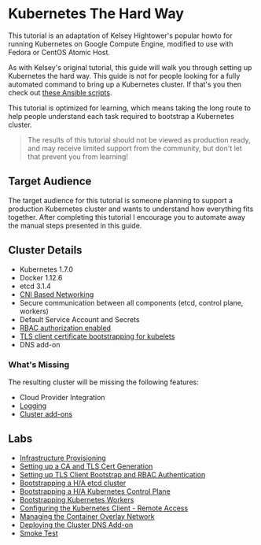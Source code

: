 # Kubernetes The Hard Way

This tutorial is an adaptation of Kelsey Hightower's popular howto for running Kubernetes on Google Compute Engine, modified to use with Fedora or CentOS Atomic Host.

As with Kelsey's original tutorial, this guide will walk you through setting up Kubernetes the hard way. This guide is not for people looking for a fully automated command to bring up a Kubernetes cluster. If that's you then check out [these Ansible scripts](https://github.com/kubernetes/contrib/tree/master/ansible).

This tutorial is optimized for learning, which means taking the long route to help people understand each task required to bootstrap a Kubernetes cluster.

> The results of this tutorial should not be viewed as production ready, and may receive limited support from the community, but don't let that prevent you from learning!

## Target Audience

The target audience for this tutorial is someone planning to support a production Kubernetes cluster and wants to understand how everything fits together. After completing this tutorial I encourage you to automate away the manual steps presented in this guide.

## Cluster Details

* Kubernetes 1.7.0
* Docker 1.12.6
* etcd 3.1.4
* [CNI Based Networking](https://github.com/containernetworking/cni)
* Secure communication between all components (etcd, control plane, workers)
* Default Service Account and Secrets
* [RBAC authorization enabled](https://kubernetes.io/docs/admin/authorization)
* [TLS client certificate bootstrapping for kubelets](https://kubernetes.io/docs/admin/kubelet-tls-bootstrapping)
* DNS add-on

### What's Missing

The resulting cluster will be missing the following features:

* Cloud Provider Integration
* [Logging](https://kubernetes.io/docs/concepts/cluster-administration/logging/)
* [Cluster add-ons](https://github.com/kubernetes/kubernetes/tree/master/cluster/addons)

## Labs

* [Infrastructure Provisioning](docs/01-infrastructure.md)
* [Setting up a CA and TLS Cert Generation](docs/02-certificate-authority.md)
* [Setting up TLS Client Bootstrap and RBAC Authentication](docs/03-auth-configs.md)
* [Bootstrapping a H/A etcd cluster](docs/04-etcd.md)
* [Bootstrapping a H/A Kubernetes Control Plane](docs/05-kubernetes-controller.md)
* [Bootstrapping Kubernetes Workers](docs/06-kubernetes-worker.md)
* [Configuring the Kubernetes Client - Remote Access](docs/07-kubectl.md)
* [Managing the Container Overlay Network](docs/08-network.md)
* [Deploying the Cluster DNS Add-on](docs/09-dns-addon.md)
* [Smoke Test](docs/10-smoke-test.md)
